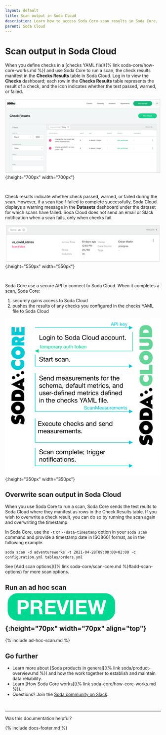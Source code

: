 ```yaml
---
layout: default
title: Scan output in Soda Cloud
description: Learn how to access Soda Core scan results in Soda Core.
parent: Soda Cloud
---
```


# Scan output in Soda Cloud

When you define checks in a [checks YAML file]({% link soda-core/how-core-works.md %}) and use Soda Core to run a scan, the check results manifest in the **Checks Results** table in Soda Cloud. Log in to view the **Checks** dashboard; each row in the **Checks Results** table represents the result of a check, and the icon indicates whether the test passed, warned, or failed.

![check-results](/assets/images/check-results.png){:height="700px" width="700px"}

<br />

Check results indicate whether check passed, warned, or failed during the scan. However, if a scan itself failed to complete successfully, Soda Cloud displays a warning message in the **Datasets** dashboard under the dataset for which scans have failed. Soda Cloud does not send an email or Slack notification when a scan fails, only when checks fail.

![scan-failed](/assets/images/scan-failed.png){:height="550px" width="550px"}

<br />

Soda Core use a secure API to connect to Soda Cloud. When it completes a scan, Soda Core:
1. securely gains access to Soda Cloud
2. pushes the results of any checks you configured in the checks YAML file to Soda Cloud

![scan-with-cloud](/assets/images/scan-with-cloud.png){:height="350px" width="350px"}

## Overwrite scan output in Soda Cloud

When you use Soda Core to run a scan, Soda Core sends the test reults to Soda Cloud where they manifest as rows in the Check Results table. If you wish to overwrite a check result, you can do so by running the scan again and overwriting the timestamp.

In Soda Core, use the `-t` or `--data-timestamp` option in your `soda scan` command and provide a timestamp date in ISO8601 format, as in the following example.

```shell
soda scan -d adventureworks -t 2021-04-28T09:00:00+02:00 -c configuration.yml tables/orders.yml
```

See [Add scan options]({% link soda-core/scan-core.md %}#add-scan-options) for more scan options.

## Run an ad hoc scan ![preview](/assets/images/preview.png){:height="70px" width="70px" align="top"}

{% include ad-hoc-scan.md %}

## Go further

* Learn more about [Soda products in general]({% link soda/product-overview.md %}) and how the work together to establish and maintain data reliability.
* Learn [How Soda Core works]({% link soda-core/how-core-works.md %}).
* Questions? Join the <a href="https://community.soda.io/slack" target="_blank"> Soda community on Slack</a>.
<br />

---

Was this documentation helpful?

<!-- LikeBtn.com BEGIN -->
<span class="likebtn-wrapper" data-theme="tick" data-i18n_like="Yes" data-ef_voting="grow" data-show_dislike_label="true" data-counter_zero_show="true" data-i18n_dislike="No"></span>
<script>(function(d,e,s){if(d.getElementById("likebtn_wjs"))return;a=d.createElement(e);m=d.getElementsByTagName(e)[0];a.async=1;a.id="likebtn_wjs";a.src=s;m.parentNode.insertBefore(a, m)})(document,"script","//w.likebtn.com/js/w/widget.js");</script>
<!-- LikeBtn.com END -->

{% include docs-footer.md %}